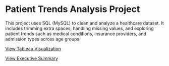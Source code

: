 # Patient Trends Analysis Project

This project uses SQL (MySQL) to clean and analyze a healthcare dataset. It includes trimming extra spaces, handling missing values, and exploring patient trends such as medical conditions, insurance providers, and admission types across age groups.

[View Tableau Visualization](https://tableaulink.com)

[View Executive Summary](https://esummarylink.com)
